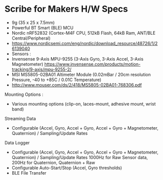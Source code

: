 
# Scribe for Makers H/W Specs
+ 9g (35 x 25 x 7.5mm)
+ Powerful BT Smart (BLE) MCU
+ Nordic nRF52832 (Cortex-M4F CPU, 512kB Flash, 64kB Ram, ANT/BLE Central/Peripheral)
+ https://www.nordicsemi.com/eng/nordic/download_resource/48726/1/26139040
+ Sensors :
+ Invensense 9-Axis MPU-9255 (3-Axis Gyro, 3-Axis Accel, 3-Axis Magnetometer) https://www.invensense.com/products/motion-tracking/9-axis/mpu-9255-2/
+ MSI MS5805-02BA01 Altimeter Module (0.02mBar / 20cm resolution Pressure, -40 to +85C / 0.01C Temperature)
+ http://www.mouser.com/ds/2/418/MS5805-02BA01-768306.pdf

Mounting Options :
+ Various mounting options (clip-on, laces-mount, adhesive mount, wrist band)

Streaming Data
+ Configurable (Accel, Gyro, Accel + Gyro, Accel + Gyro + Magnetometer, Quaternion) / Sampling/Update Rates

Data Logger
+ Configurable (Accel, Gyro, Accel + Gyro, Accel + Gyro + Magnetometer, Quaternion) / Sampling/Update Rates
1000Hz for Raw Sensor data, 200Hz for Quaternion, Quaternion + Raw
+ Configurable Auto-Start/Stop (Accel, Gyro thresholds)
+ BLE File Transfer
